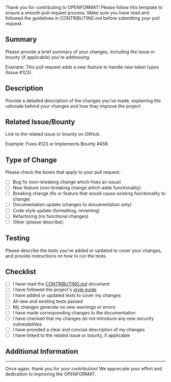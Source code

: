 <!--
Before going any further:

- Please update the name of the PR to `[TYPE]: [NAME]` e.g `Feature: Registration form`.
- Please add yourself as an assignee.
- Please add the correct label to your PR.


-->

Thank you for contributing to OPENFORMAT! Please follow this template to ensure a smooth pull request process. Make sure you have read and followed the guidelines in CONTRIBUTING.md before submitting your pull request.

## Summary

Please provide a brief summary of your changes, including the issue or bounty (if applicable) you're addressing.

Example: This pull request adds a new feature to handle new token types (Issue #123).

## Description

Provide a detailed description of the changes you've made, explaining the rationale behind your changes and how they improve the project

## Related Issue/Bounty

Link to the related issue or bounty on GitHub.

Example: Fixes #123 or Implements Bounty #456

## Type of Change

Please check the boxes that apply to your pull request:

- [ ] Bug fix (non-breaking change which fixes an issue)
- [ ] New feature (non-breaking change which adds functionality)
- [ ] Breaking change (fix or feature that would cause existing functionality to change)
- [ ] Documentation update (changes to documentation only)
- [ ] Code style update (formatting, renaming)
- [ ] Refactoring (no functional changes)
- [ ] Other (please describe):

## Testing

Please describe the tests you've added or updated to cover your changes, and provide instructions on how to run the tests.

## Checklist

- [ ] I have read the [CONTRIBUTING.md](CONTRIBUTING.md) document
- [ ] I have followed the project's [style guide](CONTRIBUTING.md#style-guide)
- [ ] I have added or updated tests to cover my changes
- [ ] All new and existing tests passed
- [ ] My changes generate no new warnings or errors
- [ ] I have made corresponding changes to the documentation
- [ ] I have checked that my changes do not introduce any new security vulnerabilities
- [ ] I have provided a clear and concise description of my changes
- [ ] I have linked to the related issue or bounty, if applicable

## Additional Information

<!-- If you have any additional information or comments related to your pull request, please include them here -->

---

Once again, thank you for your contribution! We appreciate your effort and dedication to improving the OPENFORMAT.
